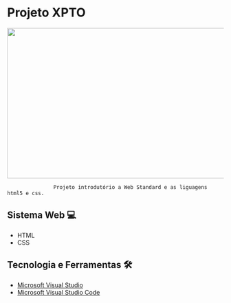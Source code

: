 # Projeto XPTO

<p align="center">
  <img width="720" height="350" src="https://user-images.githubusercontent.com/78046279/187567285-b254dff1-88ed-4743-89bf-48fb7a6c11c0.png">
</p>

                   Projeto introdutório a Web Standard e as liguagens html5 e css.

                                 

## Sistema Web 💻
- HTML
- CSS

## Tecnologia e Ferramentas 🛠
- [Microsoft Visual Studio](https://visualstudio.microsoft.com/pt-br/downloads/)
- [Microsoft Visual Studio Code](https://code.visualstudio.com/download)



